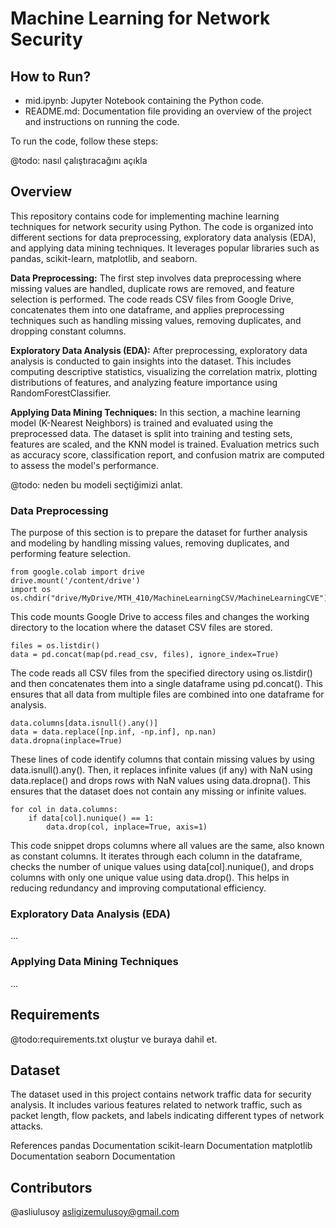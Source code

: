 # Machine Learning for Network Security

## How to Run?

* mid.ipynb: Jupyter Notebook containing the Python code.
* README.md: Documentation file providing an overview of the project and instructions on running the code.

To run the code, follow these steps:

@todo: nasıl çalıştıracağını açıkla


## Overview
This repository contains code for implementing machine learning techniques for network security using Python. The code is organized into different sections for data preprocessing, exploratory data analysis (EDA), and applying data mining techniques. It leverages popular libraries such as pandas, scikit-learn, matplotlib, and seaborn.

**Data Preprocessing:** The first step involves data preprocessing where missing values are handled, duplicate rows are removed, and feature selection is performed. The code reads CSV files from Google Drive, concatenates them into one dataframe, and applies preprocessing techniques such as handling missing values, removing duplicates, and dropping constant columns.

**Exploratory Data Analysis (EDA):** After preprocessing, exploratory data analysis is conducted to gain insights into the dataset. This includes computing descriptive statistics, visualizing the correlation matrix, plotting distributions of features, and analyzing feature importance using RandomForestClassifier.

**Applying Data Mining Techniques:** In this section, a machine learning model (K-Nearest Neighbors) is trained and evaluated using the preprocessed data. The dataset is split into training and testing sets, features are scaled, and the KNN model is trained. Evaluation metrics such as accuracy score, classification report, and confusion matrix are computed to assess the model's performance.

@todo: neden bu modeli seçtiğimizi anlat.

### Data Preprocessing
The purpose of this section is to prepare the dataset for further analysis and modeling by handling missing values, removing duplicates, and performing feature selection.
```
from google.colab import drive
drive.mount('/content/drive')
import os
os.chdir("drive/MyDrive/MTH_410/MachineLearningCSV/MachineLearningCVE")
```
This code mounts Google Drive to access files and changes the working directory to the location where the dataset CSV files are stored.

```
files = os.listdir()
data = pd.concat(map(pd.read_csv, files), ignore_index=True)
```
The code reads all CSV files from the specified directory using os.listdir() and then concatenates them into a single dataframe using pd.concat(). This ensures that all data from multiple files are combined into one dataframe for analysis.
```
data.columns[data.isnull().any()]
data = data.replace([np.inf, -np.inf], np.nan)
data.dropna(inplace=True)
```
These lines of code identify columns that contain missing values by using data.isnull().any(). Then, it replaces infinite values (if any) with NaN using data.replace() and drops rows with NaN values using data.dropna(). This ensures that the dataset does not contain any missing or infinite values.
```
for col in data.columns:
    if data[col].nunique() == 1:
        data.drop(col, inplace=True, axis=1)
```
This code snippet drops columns where all values are the same, also known as constant columns. It iterates through each column in the dataframe, checks the number of unique values using data[col].nunique(), and drops columns with only one unique value using data.drop(). This helps in reducing redundancy and improving computational efficiency.
### Exploratory Data Analysis (EDA)
...

### Applying Data Mining Techniques
...

## Requirements
@todo:requirements.txt oluştur ve buraya dahil et.

## Dataset
The dataset used in this project contains network traffic data for security analysis. It includes various features related to network traffic, such as packet length, flow packets, and labels indicating different types of network attacks.

References
pandas Documentation
scikit-learn Documentation
matplotlib Documentation
seaborn Documentation

## Contributors
@asliulusoy asligizemulusoy@gmail.com
